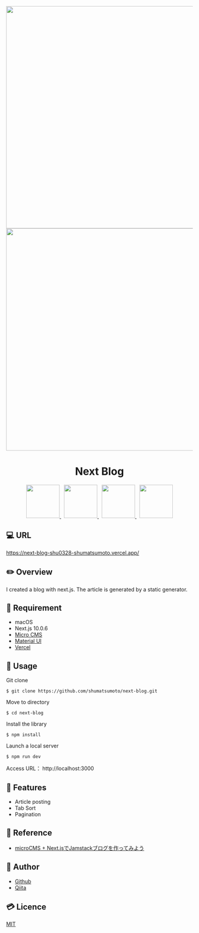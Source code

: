 <div align="center">
  <img src="https://user-images.githubusercontent.com/11171872/113264582-15d46b80-930e-11eb-8495-e0cc54188dd6.gif" width="600">
  <img src="https://user-images.githubusercontent.com/11171872/113254937-30a0e300-9302-11eb-9dd8-5a2bc473b257.gif" width="600">
</div>

<h1 align="center">Next Blog</h1>

<div align="center">
  <a href="https://microcms.io/">
    <img src="https://user-images.githubusercontent.com/11171872/113247112-49ef6280-92f5-11eb-8fcb-18331e51193d.png" height="90">
  </a>&nbsp;
  <a href="https://nextjs.org/">
    <img src="https://user-images.githubusercontent.com/11171872/113247237-92a71b80-92f5-11eb-8f09-6047f4c4b441.png" height="90">
  </a>&nbsp;
  <a href="https://vercel.com/docs">
    <img src="https://user-images.githubusercontent.com/11171872/113248066-334a0b00-92f7-11eb-86d9-cd8030b50c0e.png" height="90">
  </a>&nbsp;
  <a href="https://material-ui.com/">
    <img src="https://user-images.githubusercontent.com/11171872/113247805-b159e200-92f6-11eb-86c9-c11d4c5600e7.png" height="90">
  </a>
</div>

## :computer: URL

https://next-blog-shu0328-shumatsumoto.vercel.app/

## :pencil2: Overview

I created a blog with next.js. The article is generated by a static generator.

## :hammer: Requirement

- macOS
- Next.js 10.0.6
- [Micro CMS](https://microcms.io/)
- [Material UI](https://material-ui.com/)
- [Vercel](https://vercel.com/docs)

## :pushpin: Usage

Git clone
```
$ git clone https://github.com/shumatsumoto/next-blog.git
```
Move to directory
```
$ cd next-blog
```
Install the library
```
$ npm install
```
Launch a local server
```
$ npm run dev
```
Access URL： 
http://localhost:3000

## :railway_car: Features

- Article posting
- Tab Sort
- Pagination

## :green_book: Reference

- [microCMS + Next.jsでJamstackブログを作ってみよう](https://blog.microcms.io/microcms-next-jamstack-blog/)

## :hatching_chick: Author

- [Github](https://github.com/shumatsumoto)
- [Qiita](https://qiita.com/ShuMatsumoto)

## :credit_card: Licence

[MIT](https://......)

